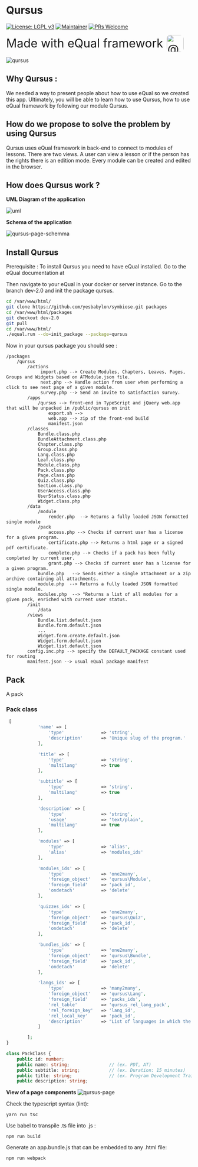 # Qursus
[![License: LGPL v3](https://img.shields.io/badge/License-LGPL%20v3-blue.svg)](https://www.gnu.org/licenses/lgpl-3.0)
[![Maintainer](https://img.shields.io/badge/maintainer-yesbabylon-blue)](https://github.com/yesbabylon)
[![PRs Welcome](https://img.shields.io/badge/PRs-welcome-brightgreen.svg?style=flat-square)](https://github.com/cedricfrancoys/equal/pulls)
<!-- ![eQual - Create great Apps, your way!](https://github.com/equalframework/equal/blob/master/public/assets/img/equal_logo.png?raw=true) -->

<a href="https://github.com/equalframework/" style="font-size:2rem;display:flex; align-items:center; wrap; flex-wrap: wrap; flex-shrink:0; text-decoration:none; color:inherit">Made with eQual framework <img itemprop="image" style="margin-left:10px; border-radius:10px" src="https://avatars.githubusercontent.com/u/111111764?s=200&amp;v=4" width="46px" height="46px" alt="@equalframework"/>
</a>

![qursus](./assets/images/qursus.png)

## Why Qursus :

We needed a way to present people about how to use eQual so we created this app. Ultimately, you will be able to learn how to use Qursus, how to use eQual framework by following our module Qursus.

## How do we propose to solve the problem by using Qursus

Qursus uses eQual framework in back-end to connect to modules of lessons. There are two views. A user can view a lesson or if the person has the rights there is an edition mode. Every module can be created and edited in the browser.

## How does Qursus work ?

**UML Diagram of the application**

![uml](./assets/images/qursus-uml.drawio.png)

**Schema of the application**

![qursus-page-schemma](./assets/images/qursus-page-schema.png)


## Install Qursus

Prerequisite : To install Qursus you need to have eQual installed. Go to the eQual documentation at

Then navigate to your eQual in your docker or server instance.
Go to the branch dev-2.0 and init the package qursus.


```bash
cd /var/www/html/
git clone https://github.com/yesbabylon/symbiose.git packages
cd /var/www/html/packages
git checkout dev-2.0
git pull
cd /var/www/html/
./equal.run --do=init_package --package=qursus
```


Now in your qursus package you should see :

```
/packages
    /qursus
        /actions
             import.php --> Create Modules, Chapters, Leaves, Pages, Groups and Widgets based on ATModule.json file.
             next.php --> Handle action from user when performing a click to see next page of a given module.
             survey.php --> Send an invite to satisfaction survey.
        /apps
            /qursus --> front-end in TypeScript and jQuery web.app that will be unpacked in /public/qursus on init
                export.sh -->
                web.app --> zip of the front-end build
                manifest.json
        /classes
            Bundle.class.php
            BundleAttachment.class.php
            Chapter.class.php
            Group.class.php
            Lang.class.php
            Leaf.class.php
            Module.class.php
            Pack.class.php
            Page.class.php
            Quiz.class.php
            Section.class.php
            UserAccess.class.php
            UserStatus.class.php
            Widget.class.php
        /data
            /module
                render.php  --> Returns a fully loaded JSON formatted single module
            /pack
                access.php --> Checks if current user has a license for a given program.
                certificate.php --> Returns a html page or a signed pdf certificate.
                complete.php --> Checks if a pack has been fully completed by current user.
                grant.php --> Checks if current user has a license for a given program.
            bundle.php   --> Sends either a single attachment or a zip archive containing all attachments.
            module.php  --> Returns a fully loaded JSON formatted single module.
            modules.php  --> "Returns a list of all modules for a given pack, enriched with current user status.
        /init
            /data
        /views
            Bundle.list.default.json
            Bundle.form.default.json
            ...
            Widget.form.create.default.json
            Widget.form.default.json
            Widget.list.default.json
        config.inc.php --> specify the DEFAULT_PACKAGE constant used for routing
        manifest.json --> usual eQual package manifest
```



## Pack

A pack

### Pack class
```php
 [
            'name' => [
                'type'              => 'string',
                'description'       => 'Unique slug of the program.'
            ],

            'title' => [
                'type'              => 'string',
                'multilang'         => true
            ],

            'subtitle' => [
                'type'              => 'string',
                'multilang'         => true
            ],

            'description' => [
                'type'              => 'string',
                'usage'             => 'text/plain',
                'multilang'         => true
            ],

            'modules' => [
                'type'              => 'alias',
                'alias'             => 'modules_ids'
            ],

            'modules_ids' => [
                'type'              => 'one2many',
                'foreign_object'    => 'qursus\Module',
                'foreign_field'     => 'pack_id',
                'ondetach'          => 'delete'
            ],

            'quizzes_ids' => [
                'type'              => 'one2many',
                'foreign_object'    => 'qursus\Quiz',
                'foreign_field'     => 'pack_id',
                'ondetach'          => 'delete'
            ],

            'bundles_ids' => [
                'type'              => 'one2many',
                'foreign_object'    => 'qursus\Bundle',
                'foreign_field'     => 'pack_id',
                'ondetach'          => 'delete'
            ],

            'langs_ids' => [
                'type'              => 'many2many',
                'foreign_object'    => 'qursus\Lang',
                'foreign_field'     => 'packs_ids',
                'rel_table'         => 'qursus_rel_lang_pack',
                'rel_foreign_key'   => 'lang_id',
                'rel_local_key'     => 'pack_id',
                'description'       => "List of languages in which the program is available"
            ]

        ];
}
```

```typescript
class PackClass {
    public id: number;
    public name: string;               // (ex. PDT, AT)
    public subtitle: string;           // (ex. Duration: 15 minutes)
    public title: string;              // (ex. Program Development Training, Awareness Training)
    public description: string;

```





















**View of a page components**
![qursus-page](./assets/images/qursus-page.png)



























Check the typescript syntax (lint):

`yarn run tsc`

Use babel to transpile .ts file into .js :

`npm run build`

Generate an app.bundle.js that can be embedded to any .html file:

`npm run webpack`